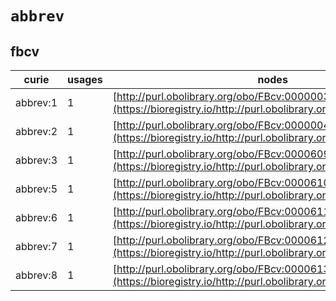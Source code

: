 # `abbrev`

## fbcv

| curie    |   usages | nodes                                                                                                             |
|----------|----------|-------------------------------------------------------------------------------------------------------------------|
| abbrev:1 |        1 | [http://purl.obolibrary.org/obo/FBcv:0000003](https://bioregistry.io/http://purl.obolibrary.org/obo/FBcv:0000003) |
| abbrev:2 |        1 | [http://purl.obolibrary.org/obo/FBcv:0000004](https://bioregistry.io/http://purl.obolibrary.org/obo/FBcv:0000004) |
| abbrev:3 |        1 | [http://purl.obolibrary.org/obo/FBcv:0000609](https://bioregistry.io/http://purl.obolibrary.org/obo/FBcv:0000609) |
| abbrev:5 |        1 | [http://purl.obolibrary.org/obo/FBcv:0000610](https://bioregistry.io/http://purl.obolibrary.org/obo/FBcv:0000610) |
| abbrev:6 |        1 | [http://purl.obolibrary.org/obo/FBcv:0000611](https://bioregistry.io/http://purl.obolibrary.org/obo/FBcv:0000611) |
| abbrev:7 |        1 | [http://purl.obolibrary.org/obo/FBcv:0000612](https://bioregistry.io/http://purl.obolibrary.org/obo/FBcv:0000612) |
| abbrev:8 |        1 | [http://purl.obolibrary.org/obo/FBcv:0000613](https://bioregistry.io/http://purl.obolibrary.org/obo/FBcv:0000613) |
